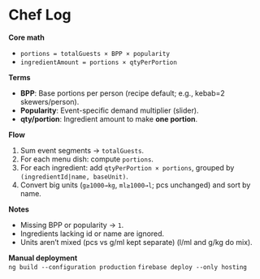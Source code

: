 # Chef Log

**Core math**  
- `portions = totalGuests × BPP × popularity`  
- `ingredientAmount = portions × qtyPerPortion`

**Terms**  
- **BPP**: Base portions per person (recipe default; e.g., kebab=2 skewers/person).  
- **Popularity**: Event-specific demand multiplier (slider).  
- **qty/portion**: Ingredient amount to make **one portion**.

**Flow**  
1. Sum event segments → `totalGuests`.  
2. For each menu dish: compute `portions`.  
3. For each ingredient: add `qtyPerPortion × portions`, grouped by `(ingredientId|name, baseUnit)`.  
4. Convert big units (`g≥1000→kg`, `ml≥1000→l`; pcs unchanged) and sort by name.


**Notes**  
- Missing BPP or popularity → `1`.  
- Ingredients lacking id or name are ignored.  
- Units aren’t mixed (pcs vs g/ml kept separate) (l/ml and g/kg do mix).




**Manual deployment**  
`ng build --configuration production`
`firebase deploy --only hosting`
